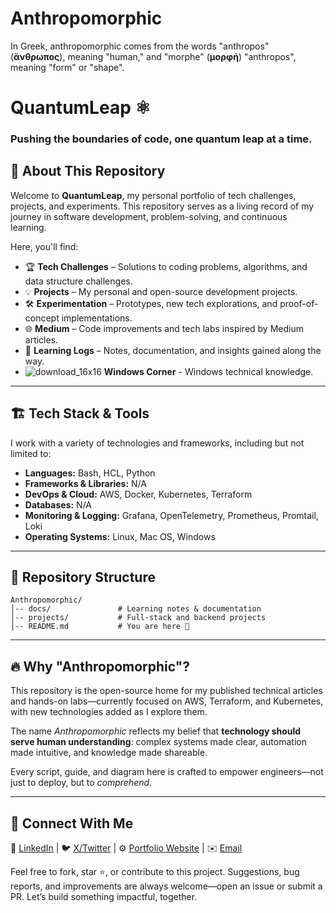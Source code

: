 # Anthropomorphic 
In Greek, anthropomorphic comes from the words "anthropos" (**ἄνθρωπος**), meaning "human," and "morphe" (**μορφή**)    "anthropos", meaning "form" or "shape".


# QuantumLeap ⚛

### Pushing the boundaries of code, one quantum leap at a time.

## 📌 About This Repository
Welcome to **QuantumLeap**, my personal portfolio of tech challenges, projects, and experiments. This repository serves as a living record of my journey in software development, problem-solving, and continuous learning.

Here, you'll find:
- 🏆 **Tech Challenges** – Solutions to coding problems, algorithms, and data structure challenges.
- 💡 **Projects** – My personal and open-source development projects.
- 🛠 **Experimentation** – Prototypes, new tech explorations, and proof-of-concept implementations.
- 🌐 **Medium** – Code improvements and tech labs inspired by Medium articles.
- 📖 **Learning Logs** – Notes, documentation, and insights gained along the way.
- ![download_16x16](https://github.com/user-attachments/assets/51603ca6-a888-471e-9abc-192c08727f13) **Windows Corner** - Windows technical knowledge.

---

## 🏗 Tech Stack & Tools
I work with a variety of technologies and frameworks, including but not limited to:

- **Languages:** Bash, HCL, Python
- **Frameworks & Libraries:** N/A
- **DevOps & Cloud:** AWS, Docker, Kubernetes, Terraform
- **Databases:** N/A
- **Monitoring & Logging:** Grafana, OpenTelemetry, Prometheus, Promtail, Loki
- **Operating Systems:** Linux, Mac OS, Windows

--- 

## 📂 Repository Structure
```
Anthropomorphic/
│-- docs/               # Learning notes & documentation
│-- projects/           # Full-stack and backend projects
│-- README.md           # You are here 🚀
```

---

## 🔥 Why "Anthropomorphic"?

This repository is the open-source home for my published technical articles and hands-on labs—currently focused on AWS, Terraform, and Kubernetes, with new technologies added as I explore them.

The name *Anthropomorphic* reflects my belief that **technology should serve human understanding**: complex systems made clear, automation made intuitive, and knowledge made shareable.  

Every script, guide, and diagram here is crafted to empower engineers—not just to deploy, but to *comprehend*.

---

## 🤝 Connect With Me  
🔗 [LinkedIn](https://www.linkedin.com/in/jorgemanuelpires/)  |  🐦 [X/Twitter](#)  |  ⚙️ [Portfolio Website](#)  |  ✉️ [Email](mailto:anthropomorphic.email@gmail.com)


Feel free to fork, star ⭐, or contribute to this project.
Suggestions, bug reports, and improvements are always welcome—open an issue or submit a PR.
Let’s build something impactful, together.


